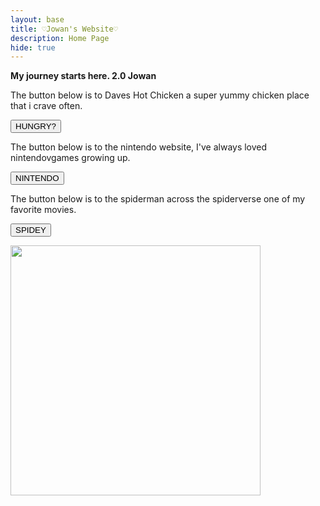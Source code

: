 ```yaml
---
layout: base
title: ♡Jowan's Website♡ 
description: Home Page
hide: true
---
```


**My journey starts here. 2.0 Jowan**

<p style="font-family: Comfortaa">
<div>
    <p> The button below is to Daves Hot Chicken a super yummy chicken place that i crave often. </p>
</div>
<a href="https://daveshotchicken.com/">
<button>HUNGRY?</button>
</a>


<div>
    <p> The button below is to the nintendo website, I've always loved nintendovgames growing up. </p>
</div>
<a href="https://www.nintendo.com/us/?srsltid=AfmBOopAp1lkrbSCFCDzDvHEwLUnWC6_Ozmhdtcr8zHI_xV5yrJVZeGH">
<button>NINTENDO</button>
</a>


<div>
    <p> The button below is to the spiderman across the spiderverse one of my favorite movies. </p>
</div>
<a href="https://www.youtube.com/watch?v=shW9i6k8cB0">
<button>SPIDEY</button>
</a></p>























<img src="https://i.pinimg.com/originals/25/e3/f7/25e3f70fbcd49d9798d8f2f6e43fa1c4.gif" width="400" height="400">
